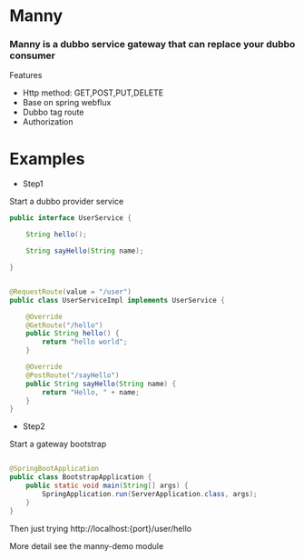 # Manny

### Manny is a dubbo service gateway that can replace your dubbo consumer

Features

* Http method: GET,POST,PUT,DELETE
* Base on spring webflux
* Dubbo tag route
* Authorization

# Examples

* Step1

Start a dubbo provider service

```java
public interface UserService {

    String hello();

    String sayHello(String name);

}
```

```java

@RequestRoute(value = "/user")
public class UserServiceImpl implements UserService {

    @Override
    @GetRoute("/hello")
    public String hello() {
        return "hello world";
    }

    @Override
    @PostRoute("/sayHello")
    public String sayHello(String name) {
        return "Hello, " + name;
    }
}
```

* Step2

Start a gateway bootstrap

```java

@SpringBootApplication
public class BootstrapApplication {
    public static void main(String[] args) {
        SpringApplication.run(ServerApplication.class, args);
    }
}
```

Then just trying http://localhost:{port}/user/hello

More detail see the manny-demo module

